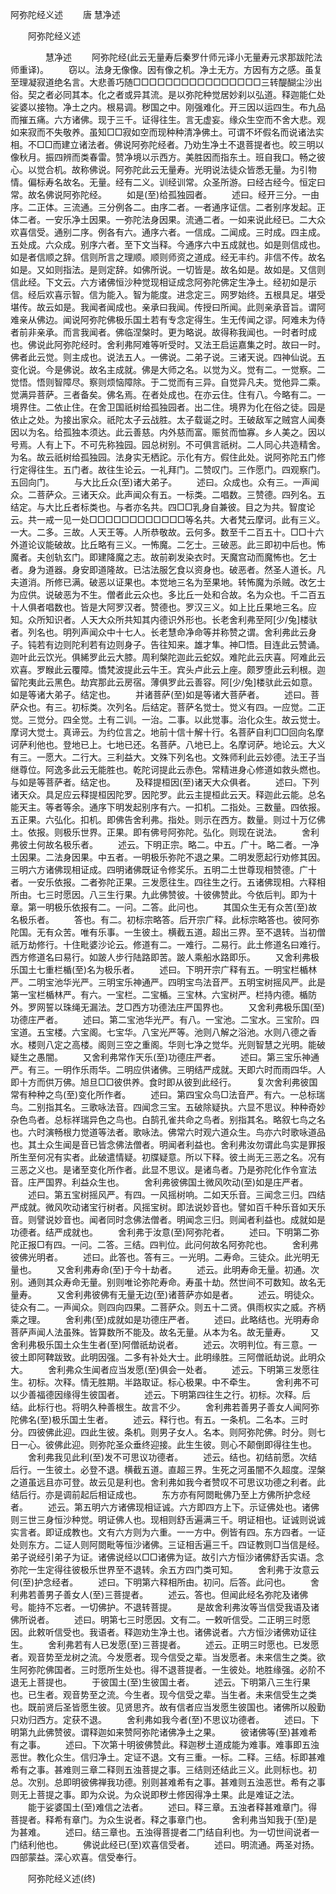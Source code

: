   阿弥陀经义述
　　唐 慧净述




　　阿弥陀经义述

　　　　慧净述
　　阿弥陀经(此云无量寿后秦罗什师元译小无量寿元求那跋陀法师重译)。
　　窃以。法身无像像。因有像之机。净土无方。方因有方之感。虽复至理凝寂道绝名言。大悲善巧随□□□□□□□□□□□□□□□□三转醍醐尘沙出俗。契之者必同其本。化之者或异其流。是以弥陀种觉居妙刹以弘道。释迦能仁处娑婆以接物。净土之内。根易调。秽国之中。刚强难化。开三因以运四生。布九品而摧五痛。六方诸佛。现于三千。证得往生。言无虚妄。缘众生空而不舍大悲。观如来寂而不失敬养。虽知□□寂如空而现种种清净佛土。可谓不坏假名而说诸法实相。不□□而建立诸法者。佛说阿弥陀经者。乃劝生净土不退菩提者也。皎三明以像秋月。振四辨而类春雷。赞净境以示西方。美胜因而指东土。班自我口。畅之彼心。以觉合机。故称佛说。阿弥陀此云无量寿。光明说法徒众皆悉无量。为引物情。偏标寿名故名。无量。经有二义。训经训常。众圣所游。曰经古经今。恒定曰常。故名佛说阿弥陀经。
　　如是(至)给孤独园者。
　　述曰。经开三分。一由序。二正体。三流通。三分例各二。由序二者。一者通序证信。二者别序发起。正体二者。一安乐净土因果。一弥陀法身因果。流通二者。一如来说此经已。二大众欢喜信受。通别二序。例各有六。通序六者。一信成。二闻成。三时成。四主成。五处成。六众成。别序六者。至下文当释。今通序六中五成就也。如是则信成也。如是者信顺之辞。信则所言之理顺。顺则师资之道成。经无丰约。非信不传。故名如是。又如则指法。是则定辞。如佛所说。一切皆是。故名如是。故如是。又信则信此经。下文云。六方诸佛恒沙种觉现相证成念阿弥陀佛定生净土。经初如是示信。经后欢喜示智。信为能入。智为能度。进念定三。网罗始终。五根具足。堪受堪传。故云如是。我闻者闻成也。亲承曰我闻。传授曰所闻。此则亲承音旨。谓阿难亲从佛边。闻说阿弥陀佛极乐国土若有专念定得生。生无传闻之谬。阿难未为侍者前非亲承。而言我闻者。佛临涅槃时。更为略说。故得称我闻也。一时者时成也。佛说此阿弥陀经时。舍利弗阿难等听受时。又法王启运嘉集之时。故曰一时。佛者此云觉。则主成也。说法五人。一佛说。二弟子说。三诸天说。四神仙说。五变化说。今是佛说。故名主成就。佛是大师之名。以觉为义。觉有二。一觉察。二觉悟。悟则智障尽。察则烦恼障除。于二觉而有三异。自觉异凡夫。觉他异二乘。觉满异菩萨。三者备矣。佛名焉。在者处成也。在亦云住。住有八。今略有二。一境界住。二依止住。在舍卫国祇树给孤独园者。出二住。境界为化在俗之徒。园是依止之处。为接出家众。祇陀太子云战胜。太子载诞之时。王破敌军之贼宫人闻奏因以为名。给孤独本须达。此云善慈。内外慈而富。赈贫而恤寡。乡人美之。因以号焉。人有上下。不可先称独园。园总树别。不可俱言祇树。二人同心共造精舍。为名。故云祇树给孤独园。法身实无栖詑。示化有方。假住此处。说阿弥陀五门修行定得往生。五门者。故往生论云。一礼拜门。二赞叹门。三作愿门。四观察门。五回向门。
　　与大比丘众(至)诸大弟子。
　　述曰。众成也。众有三。一声闻众。二菩萨众。三诸天众。此声闻众有五。一标类。二唱数。三赞德。四列名。五结定。与大比丘者标类也。与者亦名共。四□□乳身自兼彼。目之为共。智度论云。共一戒一见一处□□□□□□□□□□□□等名共。大者梵云摩诃。此有三义。一大。二多。三故。人天王等。人所恭敬故。云何多。数至千二百五十。□□十六外道论议能破故。比丘略有三义。一怖魔。二乞士。三破恶。此三即初中后也。怖魔者。夫创轨玄门。即建降魔之志。故前剃发染衣时。天魔宫动而魔怖也。乞士者。身为道器。身安即道隆故。已沽法服乞食以资身也。破恶者。然圣人道长。凡夫道消。所修已满。破恶以证果也。本觉地三名为至果地。转怖魔为杀贼。改乞士为应供。说破恶为不生。僧者此云众也。多比丘一处和合故。名为众也。千二百五十人俱者唱数也。皆是大阿罗汉者。赞德也。罗汉三义。如上比丘果地三名。应知。众所知识者。人天大众所共知其内德识外形也。长老舍利弗至阿[少/兔]楼驮者。列名也。明列声闻众中十七人。长老慧命净命等并称赞之谓。舍利弗此云身子。钝若有边则陀利若有边则身子。告往知来。雄才隼。神□悟。目连此云赞诵。迦叶此云饮光。俱絺罗此云大膝。周利槃陀迦此云蛇奴。难陀此云庆喜。阿难此云欢喜。罗睺此云覆障。憍梵波提此云牛王。宾头卢此云上座。颇罗堕此云利根。迦留陀夷此云黑色。劫宾那此云房宿。薄俱罗此云善容。阿[少/兔]楼驮此云如意。如是等诸大弟子。结定也。
　　并诸菩萨(至)如是等诸大菩萨者。
　　述曰。菩萨众也。有三。初标类。次列名。后结定。菩萨名觉士。觉义有四。一应觉。二正觉。三觉分。四全觉。土有二训。一治。二事。以此觉事。治化众生。故云觉士。摩诃大觉士。真谛云。为约位言之。地前十信十解十行。名菩萨自利□□回向名摩诃萨利他也。登地已上。七地已还。名菩萨。八地已上。名摩诃萨。地论云。大义有三。一愿大。二行大。三利益大。文殊下列名也。文殊师利此云妙德。法王子当继尊位。阿逸多此云无能胜也。乾陀诃提此云赤色。常精进身心修道如救头燃也。与如是等菩萨者。结定也。
　　及释提桓因(至)诸天大众俱者。
　　述曰。下列诸天众。具足应云释提桓因陀罗。因陀罗。此云主提桓此云天。释迦此云能。总名能天主。等者等余。通序下明发起别序有六。一扣机。二指处。三数量。四依报。五正果。六弘化。扣机。即佛告舍利弗。指处。则示在西方。数量。则过十万亿佛土。依报。则极乐世界。正果。即有佛号阿弥陀。弘化。则现在说法。
　　舍利弗彼土何故名极乐者。
　　述云。下明正宗。略二。中五。广十。略二者。一净土因果。二法身因果。中五者。一明极乐弥陀不退之果。二明发愿起行劝修其因。三明六方诸佛现相证成。四明诸佛既证令修奖乐。五明二土世尊现相赞德。广十者。一安乐依报。二者弥陀正果。三发愿往生。四往生之行。五诸佛现相。六释相所由。七三时愿因。八三生行果。九此佛赞彼。十彼佛赞此。今依后判。即为十章。第一明极乐依报有二。一问。二答。此问也。
　　其国众生无有众苦(至)故名极乐者。
　　答也。有二。初标宗略答。后开宗广释。此标宗略答也。彼阿弥陀国。无有众苦。唯有乐事。一生彼土。横截五道。超出三界。至不退转。当初僧祇万劫修行。十住毗婆沙论云。修道有二。一难行。二易行。此土修道名曰难行。西方修道名曰易行。如跛人步行陆路即苦。跛人乘船水路即乐。
　　又舍利弗极乐国土七重栏楯(至)名为极乐者。
　　述曰。下明开宗广释有五。一明宝栏楯林严。二明宝池华光严。三明宝乐神通严。四明宝鸟法音严。五明宝树摇风严。此是第一宝栏楯林严。有六。一宝栏。二宝楯。三宝林。六宝树严。栏持内德。楯防外。罗网誓以珠绳无漏法。芝□西方功德法庄严国界也。
　　又舍利弗极乐国(至)功德庄严者。
　　述曰。第二宝池华光严。有八。一宝池。二宝水。三宝阶。四宝道。五宝楼。六宝阁。七宝华。八宝光严等。池则八解之浴池。水则八德之香水。楼则八定之高楼。阁则三空之重阁。华则七净之觉华。光则智慧之光明。能破疑生之愚闇。
　　又舍利弗常作天乐(至)功德庄严者。
　　述曰。第三宝乐神通严。有三。一明作乐雨华。二明应供诸佛。三明结严成就。天即六时而雨四华。人即十方而供万佛。旭旦□□彼供养。食时即从彼到此经行。
　　复次舍利弗彼国常有种种之鸟(至)变化所作者。
　　述曰。第四宝众鸟□法音严。有六。一总标瑞鸟。二别指其名。三歌咏法音。四闻念三宝。五破除疑执。六显不思议。种种奇妙杂色鸟者。总标祥瑞异色之鸟也。白鹄孔雀共命之鸟者。别指其名。略叙七鸟之名也。六时演畅根力觉道等法者。歌咏法。佛常六时观六道众生。鸟亦六时歌咏道品也。其土众生闻是音已皆念佛法僧者。明闻者利益也。舍利弗汝勿谓此鸟实是罪报所生至何况有实者。此破遣情疑。初牒疑意。所以下释。彼土尚无三恶之名。况有三恶之义也。是诸至变化所作者。此显不思议。是诸鸟者。乃是弥陀化作令宣法音。庄严国界。利益众生也。
　　舍利弗彼佛国土微风吹动(至)如是庄严者。
　　述曰。第五宝树摇风严。有四。一风摇树响。二如天乐音。三闻念三归。四结严成就。微风吹动诸宝行树者。风摇宝树。即法说妙音也。譬如百千种乐音如天乐音。则譬说妙音也。闻者同时念佛法僧者。明闻念三归。则闻者利益也。成就如是功德者。结严成就也。
　　舍利弗于汝意(至)阿弥陀者。
　　述曰。下明第二弥陀正报□有四。一问。二答。三结。四判位。此问何故名阿弥陀也。
　　舍利弗彼佛光明者。
　　述曰。此答也。答有三。一光明。二寿命。三徒众。此光明无量也。
　　又舍利弗寿命(至)于今十劫者。
　　述云。此明寿命无量。初通。次别。通则其众寿命无量。别则唯论弥陀寿命。寿虽十劫。然世间不可数知。故名无量寿。
　　又舍利弗彼佛有无量无边(至)诸菩萨亦如是者。
　　述云。明徒众。徒众有二。一声闻众。则四向四果。二菩萨众。则五十二贤。俱雨权实之威。齐柄乘之理。
　　舍利弗(至)成就如是功德庄严者。
　　述曰。此略结也。光明寿命菩萨声闻人法虽殊。皆算数所不能及。故名无量。从本为名。故无量寿。
　　又舍利弗极乐国土众生生者(至)阿僧祇劫说者。
　　述云。次明判位。有三意。一彼土即阿鞞跋致。此明因强。二多有补处大士。此明缘胜。三阿僧祇劫说。此明众大。
　　舍利弗众生闻者应当发愿(至)俱会一处者。
　　述云。下明第三发愿往生。初标。次释。情无胜期。半路取证。标心极果。中不牵生。
　　舍利弗不可以少善福德因缘得生彼国者。
　　述云。下明第四往生之行。初标。次释。后结。此标行也。将明久种善根生。故言不少。
　　舍利弗若善男子善女人闻阿弥陀佛名(至)极乐国土生者。
　　述云。释行也。有五。一条机。二名本。三时分。四彼佛此迎。四此生彼。条机。则男子女人。名本。则阿弥陀佛。时分。则七日一心。彼佛此迎。则弥陀圣众垂终迎接。此生生彼。则心不颠倒即得往生也。
　　舍利弗我见此利(至)发不可思议功德者。
　　述云。结也。初结前愿。次结后行。一生彼土。必登不退。横截五道。直超三界。生死之河虽闇不久超度。涅槃之道虽远且亦可登。故云见是利也。舍利弗如我今者赞叹不可思议功德之利者。此结后行。亦是调前起后相证成也。
　　东方亦有阿閦毗佛乃至上方佛所护念经者。
　　述云。第五明六方诸佛现相证诚。六方即四方上下。示证佛处也。诸佛则三世三身恒沙种觉。明证佛人也。现相则舒舌遍满三千。明证相也。证诚则说诚实言者。即证成教也。文有六方则为六重。一一方中。例皆有四。东方四者。一证处则东方。二证人则阿閦毗等恒沙诸佛。三证相舌遍三千。四证教则□当信是经。弟子说经引弟子为证。诸佛说经以□□诸佛为证。故引六方恒沙诸佛舒舌实语。念弥陀一生定得往彼极乐世界至不退转。余五方四门类可知。
　　舍利弗于汝意云何(至)护念经者。
　　述曰。下明第六释相所由。初问。后答。此问也。
　　舍利弗若善男子善女人(至)三菩提者。
　　述云。答也。但闻此经名弥陀及诸佛号。能持不忘者。一切佛护。不退转菩提。
　　是故舍利弗汝等当信受我语及诸佛所说者。
　　述曰。明第七三时愿因。文有二。一敕听信受。二正明三时愿因。此敕听信受也。我语者。释迦劝生净土也。诸佛说者。六方恒沙诸佛劝证往生。
　　舍利弗若有人已发愿(至)三菩提者。
　　述云。正明三时愿也。已发愿者。观音势至龙树之流。今发愿者。现今信受之辈。当发愿者。未来信生之类。欲生阿弥陀佛国者。三时愿所生处也。得不退菩提者。一生彼处。地胜缘强。必阶不退无上菩提也。
　　于彼国土(至)生彼国土者。
　　述云。下明第八三生行果也。已生者。观音势至之流。今生者。现今信受之辈。当生者。未来信受生之类也。既前贤后圣皆愿生彼。见贤思齐。故有信者应当发愿生彼国也。诸佛所以殷勤只劝归西方。定获不退。
　　舍利弗如我今者(至)不思议功德者。
　　述曰。下明第九此佛赞彼。谓释迦如来赞阿弥陀诸佛净土之果。
　　彼诸佛等(至)甚难希有之事。
　　述曰。下次第十明彼佛赞此。释迦秽土道成能为难事。难事即五浊恶世。教化众生。信归净土。定证不退。文有三重。一标。二释。三结。标即甚难希有之事。甚难则三章二释则五浊菩提之事。三结则还结此三义。此则标也。初总。次别。总即明彼佛禅我功德。别则甚难希有之事。甚难则五浊恶世。希有之事则无上菩提之事。即为众说。为众说即秽土修因得净土果。此是难证之法。
　　能于娑婆国土(至)难信之法者。
　　述曰。释三章。五浊者释甚难章门。得菩提者。释希有章门。为众生说者。释之事章门也。
　　舍利弗当知我于(至)是为甚难。
　　述曰。结三章也。五浊得菩提者二门结自利也。为一切世间说者一门结利他也。
　　佛说此经已(至)欢喜信受者。
　　述曰。明流通。两圣对扬。四部蒙益。深心欢喜。信受奉行。

　　阿弥陀经义述(终)


